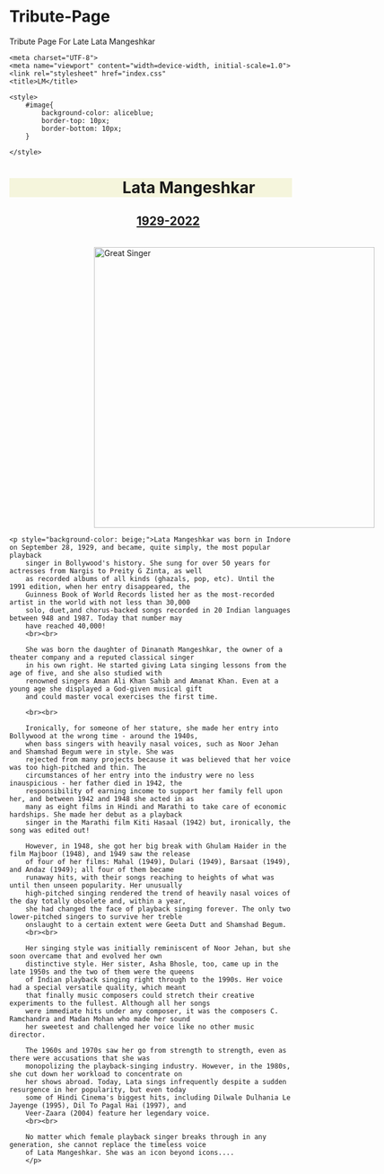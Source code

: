 # Tribute-Page
Tribute Page For Late Lata Mangeshkar

<!DOCTYPE html>
<html lang="en">

<head>

    <meta charset="UTF-8">
    <meta name="viewport" content="width=device-width, initial-scale=1.0">
    <link rel="stylesheet" href="index.css"
    <title>LM</title>

    <style>
        #image{
            background-color: aliceblue;
            border-top: 10px;
            border-bottom: 10px;
        }

    </style>
</head>

<body>
    <h1 style="padding-left: 40%; background-color: beige;">Lata Mangeshkar  <br></h1>
    <h2 style="padding-left: 45%; text-shadow: 1rem;"> <u>1929-2022</u> </h2>
    <br>
    <img src="https://feeds.abplive.com/onecms/images/uploaded-images/2022/01/11/b246e3df7c15e7b6456d13874de912de_original.png"
        alt="Great Singer" width="500px" height="500px" style="padding-left: 30%;">

    <p style="background-color: beige;">Lata Mangeshkar was born in Indore on September 28, 1929, and became, quite simply, the most popular playback
        singer in Bollywood's history. She sung for over 50 years for actresses from Nargis to Preity G Zinta, as well
        as recorded albums of all kinds (ghazals, pop, etc). Until the 1991 edition, when her entry disappeared, the
        Guinness Book of World Records listed her as the most-recorded artist in the world with not less than 30,000
        solo, duet,and chorus-backed songs recorded in 20 Indian languages between 948 and 1987. Today that number may
        have reached 40,000!
        <br><br>

        She was born the daughter of Dinanath Mangeshkar, the owner of a theater company and a reputed classical singer
        in his own right. He started giving Lata singing lessons from the age of five, and she also studied with
        renowned singers Aman Ali Khan Sahib and Amanat Khan. Even at a young age she displayed a God-given musical gift
        and could master vocal exercises the first time.

        <br><br>

        Ironically, for someone of her stature, she made her entry into Bollywood at the wrong time - around the 1940s,
        when bass singers with heavily nasal voices, such as Noor Jehan and Shamshad Begum were in style. She was
        rejected from many projects because it was believed that her voice was too high-pitched and thin. The
        circumstances of her entry into the industry were no less inauspicious - her father died in 1942, the
        responsibility of earning income to support her family fell upon her, and between 1942 and 1948 she acted in as
        many as eight films in Hindi and Marathi to take care of economic hardships. She made her debut as a playback
        singer in the Marathi film Kiti Hasaal (1942) but, ironically, the song was edited out!

        However, in 1948, she got her big break with Ghulam Haider in the film Majboor (1948), and 1949 saw the release
        of four of her films: Mahal (1949), Dulari (1949), Barsaat (1949), and Andaz (1949); all four of them became
        runaway hits, with their songs reaching to heights of what was until then unseen popularity. Her unusually
        high-pitched singing rendered the trend of heavily nasal voices of the day totally obsolete and, within a year,
        she had changed the face of playback singing forever. The only two lower-pitched singers to survive her treble
        onslaught to a certain extent were Geeta Dutt and Shamshad Begum.
        <br><br>

        Her singing style was initially reminiscent of Noor Jehan, but she soon overcame that and evolved her own
        distinctive style. Her sister, Asha Bhosle, too, came up in the late 1950s and the two of them were the queens
        of Indian playback singing right through to the 1990s. Her voice had a special versatile quality, which meant
        that finally music composers could stretch their creative experiments to the fullest. Although all her songs
        were immediate hits under any composer, it was the composers C. Ramchandra and Madan Mohan who made her sound
        her sweetest and challenged her voice like no other music director.

        The 1960s and 1970s saw her go from strength to strength, even as there were accusations that she was
        monopolizing the playback-singing industry. However, in the 1980s, she cut down her workload to concentrate on
        her shows abroad. Today, Lata sings infrequently despite a sudden resurgence in her popularity, but even today
        some of Hindi Cinema's biggest hits, including Dilwale Dulhania Le Jayenge (1995), Dil To Pagal Hai (1997), and
        Veer-Zaara (2004) feature her legendary voice.
        <br><br>

        No matter which female playback singer breaks through in any generation, she cannot replace the timeless voice
        of Lata Mangeshkar. She was an icon beyond icons....
        </p>

</body>
